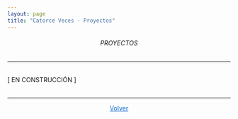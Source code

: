 ```yaml
---
layout: page
title: "Catorce Veces - Proyectos"
---
```


<h6><center> PROYECTOS </center></h6>

<hr style='margin-bottom:2rem'>

[ EN CONSTRUCCIÓN ]

<hr style='margin-top:2rem'>

<p><center><a style='color: #126AD2; text-decoration:underline;' href="/">Volver</a></center></p>
